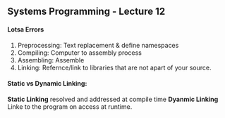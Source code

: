 ## Systems Programming - Lecture 12

#### Lotsa Errors
1. Preprocessing: Text replacement & define namespaces
2. Compiling: Computer to assembly process
3. Assembling: Assemble
4. Linking: Refernce/link to libraries that are not apart of your source.

#### Static vs Dynamic Linking:
<b>Static Linking</b> resolved and addressed at compile time
<b>Dyanmic Linking</b> Linke to the program on access at runtime.

